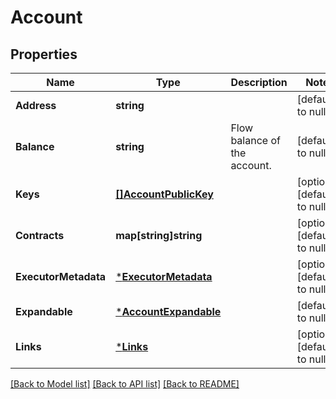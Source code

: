 # Account

## Properties
Name | Type | Description | Notes
------------ | ------------- | ------------- | -------------
**Address** | **string** |  | [default to null]
**Balance** | **string** | Flow balance of the account. | [default to null]
**Keys** | [**[]AccountPublicKey**](AccountPublicKey.md) |  | [optional] [default to null]
**Contracts** | **map[string]string** |  | [optional] [default to null]
**ExecutorMetadata** | [***ExecutorMetadata**](ExecutorMetadata.md) |  | [optional] [default to null]
**Expandable** | [***AccountExpandable**](Account__expandable.md) |  | [default to null]
**Links** | [***Links**](Links.md) |  | [optional] [default to null]

[[Back to Model list]](../README.md#documentation-for-models) [[Back to API list]](../README.md#documentation-for-api-endpoints) [[Back to README]](../README.md)

